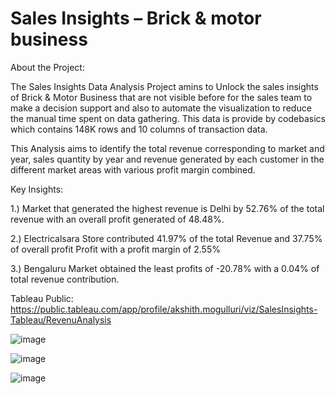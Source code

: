 # Sales Insights – Brick & motor business

About the Project:

The Sales Insights Data Analysis Project amins to Unlock the sales insights of Brick & Motor Business that are not visible before for the sales team to make a decision support and also to automate the visualization to reduce the manual time spent on data gathering. This data is provide by codebasics which contains 148K rows and 10 columns of transaction data.

This Analysis aims to identify the total revenue corresponding to market and year, sales quantity by year and revenue generated by each customer in the different market areas with various profit margin combined.

Key Insights:

1.) Market that generated the highest revenue is Delhi by 52.76% of the total revenue with an overall profit generated of 48.48%.

2.) Electricalsara Store contributed 41.97% of the total Revenue and 37.75% of overall profit Profit with a profit margin of 2.55%

3.) Bengaluru Market obtained the least profits of -20.78% with a 0.04% of total revenue contribution.

Tableau Public: https://public.tableau.com/app/profile/akshith.mogulluri/viz/SalesInsights-Tableau/RevenuAnalysis

![image](https://github.com/akshith-mogulluri/Sales_Insights/assets/119914393/7aaac35f-59a4-4a7d-ae75-7d295f2adb2d)

![image](https://github.com/akshith-mogulluri/Sales_Insights/assets/119914393/d9b8311f-b2d3-44f8-be7a-0fab13497d8e)

![image](https://github.com/akshith-mogulluri/Sales_Insights/assets/119914393/ec1d16d1-02b6-484a-92d7-41175024763f)
